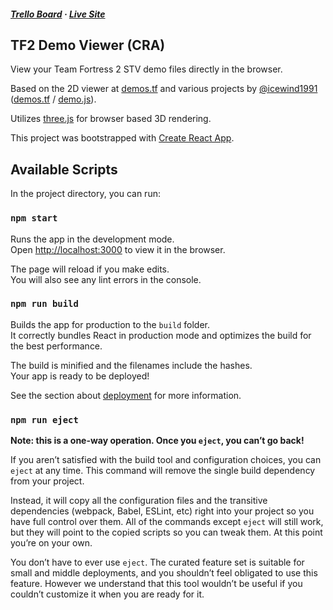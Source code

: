 ##### [Trello Board](https://trello.com/b/u7ru88YG/tf2-demo-viewer) · [Live Site](https://tf2dmvwr.netlify.app)

## TF2 Demo Viewer (CRA)

View your Team Fortress 2 STV demo files directly in the browser.

Based on the 2D viewer at [demos.tf](https://demos.tf) and various projects by [@icewind1991](https://github.com/icewind1991) ([demos.tf](https://github.com/demostf/demos.tf) / [demo.js](https://github.com/demostf/demo.js)).

Utilizes [three.js](https://threejs.org) for browser based 3D rendering.

This project was bootstrapped with [Create React App](https://github.com/facebook/create-react-app).


## Available Scripts

In the project directory, you can run:

### `npm start`

Runs the app in the development mode.<br />
Open [http://localhost:3000](http://localhost:3000) to view it in the browser.

The page will reload if you make edits.<br />
You will also see any lint errors in the console.

### `npm run build`

Builds the app for production to the `build` folder.<br />
It correctly bundles React in production mode and optimizes the build for the best performance.

The build is minified and the filenames include the hashes.<br />
Your app is ready to be deployed!

See the section about [deployment](https://facebook.github.io/create-react-app/docs/deployment) for more information.

### `npm run eject`

**Note: this is a one-way operation. Once you `eject`, you can’t go back!**

If you aren’t satisfied with the build tool and configuration choices, you can `eject` at any time. This command will remove the single build dependency from your project.

Instead, it will copy all the configuration files and the transitive dependencies (webpack, Babel, ESLint, etc) right into your project so you have full control over them. All of the commands except `eject` will still work, but they will point to the copied scripts so you can tweak them. At this point you’re on your own.

You don’t have to ever use `eject`. The curated feature set is suitable for small and middle deployments, and you shouldn’t feel obligated to use this feature. However we understand that this tool wouldn’t be useful if you couldn’t customize it when you are ready for it.
